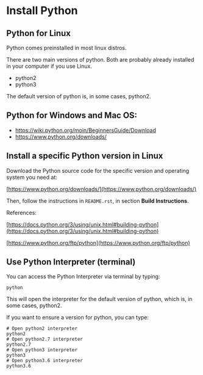 
# Install Python

## Python for Linux

Python comes preinstalled in most linux distros.

There are two main versions of python. Both are probably already installed in your computer if you use Linux.
- python2
- python3

The default version of python is, in some cases, python2.

## Python for Windows and Mac OS:

- https://wiki.python.org/moin/BeginnersGuide/Download
- https://www.python.org/downloads/

## Install a specific Python version in Linux

Download the Python source code for the specific version and operating system you need at:

[https://www.python.org/downloads/](https://www.python.org/downloads/)

Then, follow the instructions in `README.rst`, in section **Build Instructions**. 

References: 

[https://docs.python.org/3/using/unix.html#building-python](https://docs.python.org/3/using/unix.html#building-python)

[https://www.python.org/ftp/python](https://www.python.org/ftp/python)

## Use Python Interpreter (terminal)

You can access the Python Interpreter via terminal by typing:
```shell
python
```
This will open the interpreter for the default version of python, which is, in some cases, python2. 

If you want to ensure a version for python, you can type:
```shell
# Open python2 interpreter
python2
# Open python2.7 interpreter
python2.7
# Open python3 interpreter
python3
# Open python3.6 interpreter
python3.6
```
